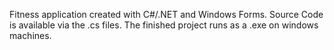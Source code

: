 Fitness application created with C#/.NET and Windows Forms. Source Code is available via the .cs files. The finished project runs as
a .exe on windows machines.
